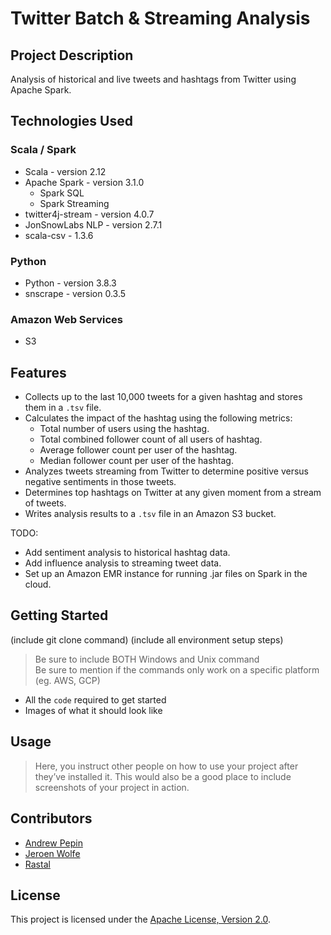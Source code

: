 # Twitter Batch & Streaming Analysis

## Project Description

Analysis of historical and live tweets and hashtags from Twitter using Apache Spark.

## Technologies Used

### Scala / Spark

* Scala - version 2.12
* Apache Spark - version 3.1.0
  * Spark SQL	
  * Spark Streaming
* twitter4j-stream - version 4.0.7
* JonSnowLabs NLP - version 2.7.1
* scala-csv - 1.3.6

### Python

* Python - version 3.8.3
* snscrape - version 0.3.5

### Amazon Web Services

* S3


## Features

* Collects up to the last 10,000 tweets for a given hashtag and stores them in a `.tsv` file.
* Calculates the impact of the hashtag using the following metrics:
  * Total number of users using the hashtag.
  * Total combined follower count of all users of hashtag.
  * Average follower count per user of the hashtag.
  * Median follower count per user of the hashtag.
* Analyzes tweets streaming from Twitter to determine positive versus negative sentiments in those tweets.
* Determines top hashtags on Twitter at any given moment from a stream of tweets.
* Writes analysis results to a `.tsv` file in an Amazon S3 bucket.

TODO:
* Add sentiment analysis to historical hashtag data.
* Add influence analysis to streaming tweet data.
* Set up an Amazon EMR instance for running .jar files on Spark in the cloud.

## Getting Started
   
(include git clone command)
(include all environment setup steps)

> Be sure to include BOTH Windows and Unix command  
> Be sure to mention if the commands only work on a specific platform (eg. AWS, GCP)

- All the `code` required to get started
- Images of what it should look like

## Usage

> Here, you instruct other people on how to use your project after they’ve installed it. This would also be a good place to include screenshots of your project in action.

## Contributors

* [Andrew Pepin](https://github.com/PepinA97)
* [Jeroen Wolfe](https://github.com/Jerrybear16)
* [Rastal](https://github.com/therastal)

## License

This project is licensed under the [Apache License, Version 2.0](http://www.apache.org/licenses/LICENSE-2.0).

